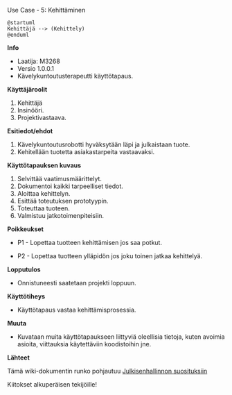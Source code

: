 Use Case - 5: Kehittäminen

```plantuml
@startuml
Kehittäjä --> (Kehittely)
@enduml
```



**Info**

* Laatija: M3268
* Versio 1.0.0.1
* Kävelykuntoutusterapeutti käyttötapaus.
	
**Käyttäjäroolit**	

1. Kehittäjä
2. Insinööri.
3. Projektivastaava.

**Esitiedot/ehdot**	

1. Kävelykuntoutusrobotti hyväksytään läpi ja julkaistaan tuote.
2. Kehitellään tuotetta asiakastarpeita vastaavaksi.

**Käyttötapauksen kuvaus**

1. Selvittää vaatimusmäärittelyt.
2. Dokumentoi kaikki tarpeelliset tiedot.
3. Aloittaa kehittelyn.
4. Esittää toteutuksen prototyypin.
5. Toteuttaa tuoteen.
6. Valmistuu jatkotoimenpiteisiin.

**Poikkeukset**
 
* P1 - Lopettaa tuotteen kehittämisen jos saa potkut.	

* P2 - Lopettaa tuotteen ylläpidön jos joku toinen jatkaa kehittelyä.
	
**Lopputulos**	

* Onnistuneesti saatetaan projekti loppuun.

**Käyttötiheys** 

* Käyttötapaus vastaa kehittämisprosessia.

**Muuta**	

* Kuvataan muita käyttötapaukseen liittyviä oleellisia tietoja, kuten avoimia asioita, viittauksia käytettäviin koodistoihin jne.



**Lähteet**

Tämä wiki-dokumentin runko pohjautuu [Julkisenhallinnon suosituksiin](http://www.jhs-suositukset.fi/web/guest/jhs/recommendations/173)

Kiitokset alkuperäisen tekijöille!